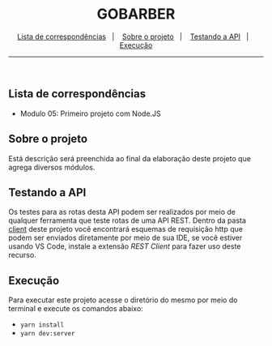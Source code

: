 <h1 align="center">
  GOBARBER
</h1>

<p align="center">
  <a href="#lista-de-correspondências">Lista de correspondências</a>&nbsp;&nbsp;&nbsp;|&nbsp;&nbsp;&nbsp;
  <a href="#sobre-o-projeto">Sobre o projeto</a>&nbsp;&nbsp;&nbsp;|&nbsp;&nbsp;&nbsp;
  <a href="#testando-a-API">Testando a API</a>&nbsp;&nbsp;&nbsp;|&nbsp;&nbsp;&nbsp;
  <a href="#execução">Execução</a>
</p>

---
<br />

## Lista de correspondências
* Modulo 05: Primeiro projeto com Node.JS

## Sobre o projeto
Está descrição será preenchida ao final da elaboração deste projeto que agrega diversos módulos.

## Testando a API
Os testes para as rotas desta API podem ser realizados por meio de qualquer ferramenta que teste rotas de uma API REST. Dentro da pasta [client](./client) deste projeto você encontrará esquemas de requisição http que podem ser enviados diretamente por meio de sua IDE, se você estiver usando VS Code, instale a extensão *REST Client* para fazer uso deste recurso.

## Execução
Para executar este projeto acesse o diretório do mesmo por meio do terminal e execute os comandos abaixo:
- `yarn install`
- `yarn dev:server`

